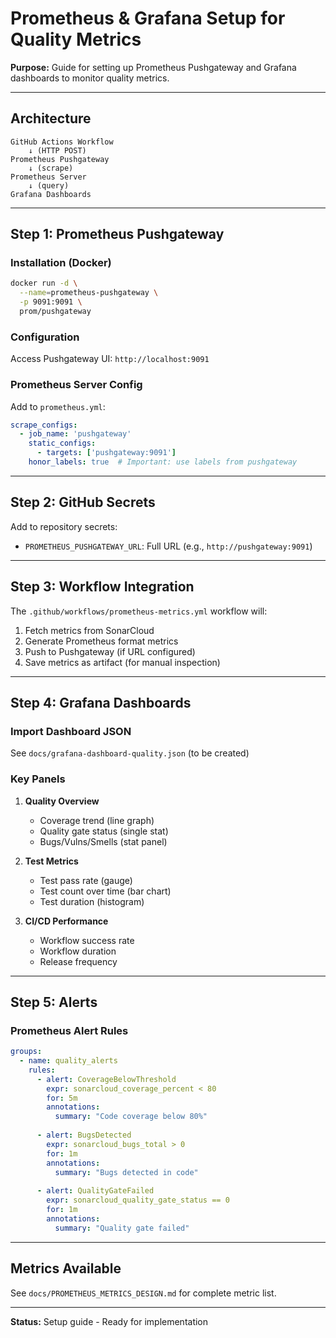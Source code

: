 # Prometheus & Grafana Setup for Quality Metrics

**Purpose:** Guide for setting up Prometheus Pushgateway and Grafana dashboards to monitor quality metrics.

---

## Architecture

```
GitHub Actions Workflow
    ↓ (HTTP POST)
Prometheus Pushgateway
    ↓ (scrape)
Prometheus Server
    ↓ (query)
Grafana Dashboards
```

---

## Step 1: Prometheus Pushgateway

### Installation (Docker)

```bash
docker run -d \
  --name=prometheus-pushgateway \
  -p 9091:9091 \
  prom/pushgateway
```

### Configuration

Access Pushgateway UI: `http://localhost:9091`

### Prometheus Server Config

Add to `prometheus.yml`:

```yaml
scrape_configs:
  - job_name: 'pushgateway'
    static_configs:
      - targets: ['pushgateway:9091']
    honor_labels: true  # Important: use labels from pushgateway
```

---

## Step 2: GitHub Secrets

Add to repository secrets:
- `PROMETHEUS_PUSHGATEWAY_URL`: Full URL (e.g., `http://pushgateway:9091`)

---

## Step 3: Workflow Integration

The `.github/workflows/prometheus-metrics.yml` workflow will:
1. Fetch metrics from SonarCloud
2. Generate Prometheus format metrics
3. Push to Pushgateway (if URL configured)
4. Save metrics as artifact (for manual inspection)

---

## Step 4: Grafana Dashboards

### Import Dashboard JSON

See `docs/grafana-dashboard-quality.json` (to be created)

### Key Panels

1. **Quality Overview**
   - Coverage trend (line graph)
   - Quality gate status (single stat)
   - Bugs/Vulns/Smells (stat panel)

2. **Test Metrics**
   - Test pass rate (gauge)
   - Test count over time (bar chart)
   - Test duration (histogram)

3. **CI/CD Performance**
   - Workflow success rate
   - Workflow duration
   - Release frequency

---

## Step 5: Alerts

### Prometheus Alert Rules

```yaml
groups:
  - name: quality_alerts
    rules:
      - alert: CoverageBelowThreshold
        expr: sonarcloud_coverage_percent < 80
        for: 5m
        annotations:
          summary: "Code coverage below 80%"
      
      - alert: BugsDetected
        expr: sonarcloud_bugs_total > 0
        for: 1m
        annotations:
          summary: "Bugs detected in code"
      
      - alert: QualityGateFailed
        expr: sonarcloud_quality_gate_status == 0
        for: 1m
        annotations:
          summary: "Quality gate failed"
```

---

## Metrics Available

See `docs/PROMETHEUS_METRICS_DESIGN.md` for complete metric list.

---

**Status:** Setup guide - Ready for implementation

